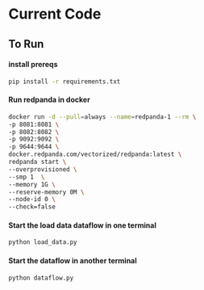 # Current Code

## To Run

#### install prereqs

```sh
pip install -r requirements.txt
```

#### Run redpanda in docker

```sh
docker run -d --pull=always --name=redpanda-1 --rm \
-p 8081:8081 \
-p 8082:8082 \
-p 9092:9092 \
-p 9644:9644 \
docker.redpanda.com/vectorized/redpanda:latest \
redpanda start \
--overprovisioned \
--smp 1  \
--memory 1G \
--reserve-memory 0M \
--node-id 0 \
--check=false
```

#### Start the load data dataflow in one terminal

```sh
python load_data.py
```

#### Start the dataflow in another terminal

```sh
python dataflow.py
```
